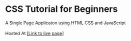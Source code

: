 # CSS Tutorial for Beginners


A Single Page Applicaton using HTML CSS and JavaScript <br>
<br>
Hosted At  [[Link to live page]](https://ahtrahdis7.github.io/css_ass/)